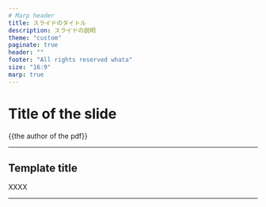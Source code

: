```yaml
---
# Marp header
title: スライドのタイトル
description: スライドの説明
theme: "custom"
paginate: true
header: ""
footer: "All rights reserved whata"
size: "16:9"
marp: true
---
```

<!--_class: title-->
<!--_paginate: false-->

# Title of the slide

<div class="bg"></div>
<div class="author">

{{the author of the pdf}}
</div>

---
## Template title

XXXX

---
<!--最終ページ　（このページは何も書かない）-->
<!--_class: last-->
<!--_paginate: false-->